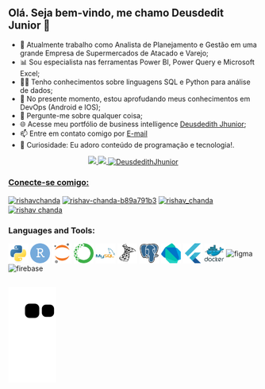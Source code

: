 ## Olá. Seja bem-vindo, me chamo Deusdedit Junior 👋


- 🏤 Atualmente trabalho como Analista de Planejamento e Gestão em uma grande Empresa de Supermercados de Atacado e Varejo;
- 📊 Sou especialista nas ferramentas Power BI, Power Query e Microsoft Excel;
- 👨‍💻 Tenho conhecimentos sobre linguagens SQL e Python para análise de dados;
- 📳 No presente momento, estou aprofudando meus conhecimentos em DevOps (Android e IOS);
- 💬 Pergunte-me sobre qualquer coisa;
- 🌐 Acesse meu portfólio de business intelligence [Deusdedith Jhunior](https://deusdedithjhunior.github.io/DeusdeditJunior-Portfolio-Projetos/);
- 📫 Entre em contato comigo por [E-mail](mailto:deusdedithjhunior@gmail.com)
- 🔭 Curiosidade: Eu adoro conteúdo de programação e tecnologia!.

<div align="center">
  <a href="https://github.com/DeusdedithJhunior ">
  <img height="180em" src="https://github-readme-stats.vercel.app/api?username=DeusdedithJhunior&show_icons=true&theme=dark&include_all_commits=true&count_private=true"/>
  <img height="180em" src="https://github-readme-stats.vercel.app/api/top-langs/?username=DeusdedithJhunior&layout=compact&langs_count=7&theme=dark"/>
  <img align="center" src="https://github-readme-streak-stats.herokuapp.com/?user=DeusdedithJhunior&&theme=dark" alt="DeusdedithJhunior"/>
</div>

<h3 align="left">Conecte-se comigo:</h3>
<p align="left">
<a href="https://twitter.com/Jhuninhuhr_hsk" target="blank"><img align="center" src="https://raw.githubusercontent.com/rahuldkjain/github-profile-readme-generator/master/src/images/icons/Social/twitter.svg" alt="rishavchanda" height="30" width="40" /></a>
<a href="https://www.linkedin.com/in/deusdedit-junior/" target="blank"><img align="center" src="https://raw.githubusercontent.com/rahuldkjain/github-profile-readme-generator/master/src/images/icons/Social/linked-in-alt.svg" alt="rishav-chanda-b89a791b3" height="30" width="40" /></a>
<a href="https://www.instagram.com/deusdedith_junior/" target="blank"><img align="center" src="https://raw.githubusercontent.com/rahuldkjain/github-profile-readme-generator/master/src/images/icons/Social/instagram.svg" alt="rishav_chanda" height="30" width="40" /></a>
<a href="https://www.youtube.com/user/jhuninhuhr/playlists chanda" target="blank"><img align="center" src="https://raw.githubusercontent.com/rahuldkjain/github-profile-readme-generator/master/src/images/icons/Social/youtube.svg" alt="rishav chanda" height="30" width="40" /></a>
</p>

<h3 align="left">Languages and Tools:</h3>
<div style="display: inline_block">
  <img align="center" alt="Junior-Python" height="40" width="40" src="https://raw.githubusercontent.com/devicons/devicon/master/icons/python/python-original.svg">
  <img align="center" alt="Junior-R" height="40" width="40" src="https://raw.githubusercontent.com/devicons/devicon/master/icons/rstudio/rstudio-original.svg">
  <img align="center" alt="Junior-Jupyter" height="40" width="40" src="https://raw.githubusercontent.com/devicons/devicon/master/icons/jupyter/jupyter-original.svg">
  <img align="center" alt="Junior-Anaconda" height="40" width="40" src="https://raw.githubusercontent.com/devicons/devicon/master/icons/anaconda/anaconda-original.svg">
  <img align="center" alt="Junior-mysql" height="40" width="40" src="https://raw.githubusercontent.com/devicons/devicon/master/icons/mysql/mysql-original-wordmark.svg">
  <img align="center" alt="Junior-microsoftsqlserver" height="40" width="40" src="https://raw.githubusercontent.com/devicons/devicon/master/icons/microsoftsqlserver/microsoftsqlserver-plain.svg">
  <img align="center" alt="Junior-postgresql" height="40" width="40" src="https://raw.githubusercontent.com/devicons/devicon/master/icons/postgresql/postgresql-original.svg">
  <img align="center" alt="Junior-dart" height="40" width="40" src="https://raw.githubusercontent.com/devicons/devicon/master/icons/dart/dart-original.svg">
  <img align="center" alt="Junior-flutter" height="40" width="40" src="https://raw.githubusercontent.com/devicons/devicon/master/icons/flutter/flutter-original.svg">
  <img src="https://raw.githubusercontent.com/devicons/devicon/master/icons/docker/docker-original-wordmark.svg" alt="docker" width="40" height="40" align="center"/>
  <img src="https://www.vectorlogo.zone/logos/figma/figma-icon.svg" alt="figma" width="40" height="40" align="center"/>
  <img src="https://www.vectorlogo.zone/logos/firebase/firebase-icon.svg" alt="firebase" width="40" height="40" align="center"/>
</div>

  
  ##
 

  ![Snake animation](https://github.com/rafaballerini/rafaballerini/blob/output/github-contribution-grid-snake.svg)

